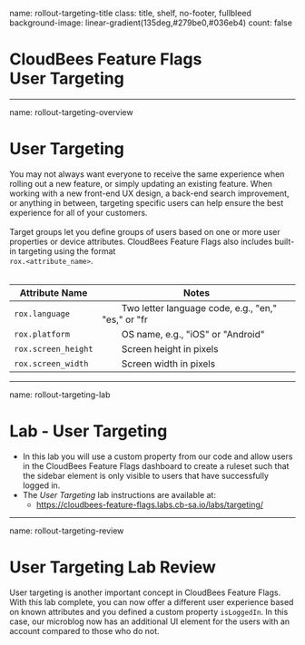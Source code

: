 name: rollout-targeting-title
class: title, shelf, no-footer, fullbleed
background-image: linear-gradient(135deg,#279be0,#036eb4)
count: false

# CloudBees Feature Flags<br>User Targeting

---
name: rollout-targeting-overview
# User Targeting

You may not always want everyone to receive the same experience when rolling out a new feature, or simply updating an existing feature. When working with a new front-end UX design, a back-end search improvement, or anything in between, targeting specific users can help ensure the best experience for all of your customers.
<br/>
<br/>
Target groups let you define groups of users based on one or more user properties or device attributes. CloudBees Feature Flags also includes built-in targeting using the format
<br/>
`rox.<attribute_name>`.
<br/>
<br/>

Attribute Name | Notes
--- | ---
`rox.language` | &nbsp;&nbsp;&nbsp;&nbsp;&nbsp;&nbsp;&nbsp;&nbsp;Two letter language code, e.g., "en," "es," or "fr
`rox.platform` | &nbsp;&nbsp;&nbsp;&nbsp;&nbsp;&nbsp;&nbsp;&nbsp;OS name, e.g., "iOS" or "Android"
`rox.screen_height` | &nbsp;&nbsp;&nbsp;&nbsp;&nbsp;&nbsp;&nbsp;&nbsp;Screen height in pixels
`rox.screen_width` | &nbsp;&nbsp;&nbsp;&nbsp;&nbsp;&nbsp;&nbsp;&nbsp;Screen width in pixels

---
name: rollout-targeting-lab
# Lab - User Targeting

* In this lab you will use a custom property from our code and allow users in the CloudBees Feature Flags dashboard to create a ruleset such that the sidebar element is only visible to users that have successfully logged in.
* The *User Targeting* lab instructions are available at:
  * https://cloudbees-feature-flags.labs.cb-sa.io/labs/targeting/ 

---
name: rollout-targeting-review

# User Targeting Lab Review

User targeting is another important concept in CloudBees Feature Flags. With this lab complete, you can now offer a different user experience based on known attributes and you defined a custom property `isLoggedIn`. In this case, our microblog now has an additional UI element for the users with an account compared to those who do not.
